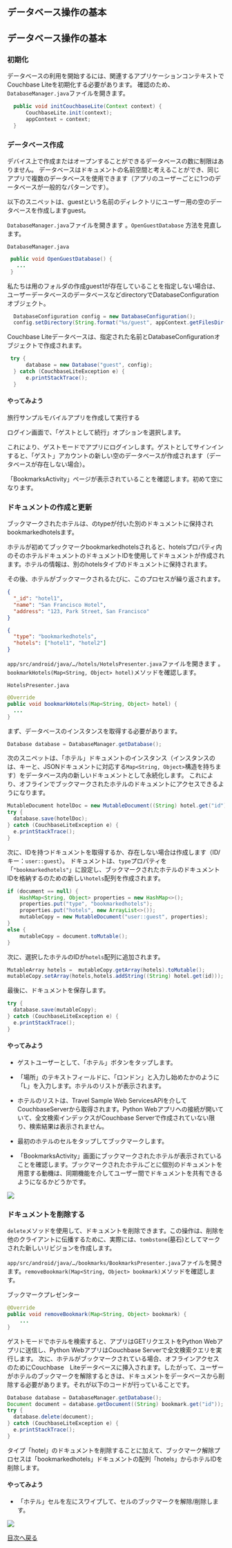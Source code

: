 ## データベース操作の基本

## データベース操作の基本
### 初期化
データベースの利用を開始するには、関連するアプリケーションコンテキストでCouchbase Liteを初期化する必要があります。 確認のため、`DatabaseManager.java`ファイルを開きます。 


```JAVA
  public void initCouchbaseLite(Context context) {
      CouchbaseLite.init(context);
      appContext = context;
  }
```

### データベース作成

デバイス上で作成またはオープンすることができるデータベースの数に制限はありません。
データベースはドキュメントの名前空間と考えることができ、同じアプリで複数のデータベースを使用できます（アプリのユーザーごとに1つのデータベースが一般的なパターンです）。

以下のスニペットは、guestという名前のディレクトリにユーザー用の空のデータベースを作成しますguest。

`DatabaseManager.java`ファイルを開きます 。`OpenGuestDatabase` 方法を見直します。

`DatabaseManager.java`

```JAVA
 public void OpenGuestDatabase() {
   ...
 }
```

私たちは用のフォルダの作成guest1が存在していることを指定しない場合は、ユーザーデータベースのデータベースなどdirectoryでDatabaseConfigurationオブジェクト。

```JAVA
  DatabaseConfiguration config = new DatabaseConfiguration();
  config.setDirectory(String.format("%s/guest", appContext.getFilesDir()));
```

Couchbase Liteデータベースは、指定された名前とDatabaseConfigurationオブジェクトで作成されます。

```JAVA
 try {
      database = new Database("guest", config);
  } catch (CouchbaseLiteException e) {
      e.printStackTrace();
  }
```

#### やってみよう
旅行サンプルモバイルアプリを作成して実行する

ログイン画面で、「ゲストとして続行」オプションを選択します。

これにより、ゲストモードでアプリにログインします。ゲストとしてサインインすると、「ゲスト」アカウントの新しい空のデータベースが作成されます（データベースが存在しない場合）。

「BookmarksActivity」ページが表示されていることを確認します。初めて空になります。

### ドキュメントの作成と更新
ブックマークされたホテルは、のtypeが付いた別のドキュメントに保持されbookmarkedhotelsます。

ホテルが初めてブックマークbookmarkedhotelsされると、hotelsプロパティ内のそのホテルドキュメントのドキュメントIDを使用してドキュメントが作成されます。ホテルの情報は、別のhotelsタイプのドキュメントに保持されます。

その後、ホテルがブックマークされるたびに、このプロセスが繰り返されます。

```JSON
{
  "_id": "hotel1",
  "name": "San Francisco Hotel",
  "address": "123, Park Street, San Francisco"
}

{
  "type": "bookmarkedhotels",
  "hotels": ["hotel1", "hotel2"]
}
```

`app/src/android/java/…/hotels/HotelsPresenter.java`ファイルを開きます 。`bookmarkHotels(Map<String, Object> hotel)`メソッドを確認します。

`HotelsPresenter.java`

```JAVA
@Override
public void bookmarkHotels(Map<String, Object> hotel) {
  ...
}
```

まず、データベースのインスタンスを取得する必要があります。

```JAVA
Database database = DatabaseManager.getDatabase();
```

次のスニペットは、「ホテル」ドキュメントのインスタンス（インスタンスのは、キーと、JSONドキュメントに対応する`Map<String, Object>`構造を持ちます）をデータベース内の新しいドキュメントとして永続化します。
これにより、オフラインでブックマークされたホテルのドキュメントにアクセスできるようになります。

```JAVA
MutableDocument hotelDoc = new MutableDocument((String) hotel.get("id"), hotel);
try {
  database.save(hotelDoc);
} catch (CouchbaseLiteException e) {
  e.printStackTrace();
}
```

次に、IDを持つドキュメントを取得するか、存在しない場合は作成します（ID/キー：`user::guest`）。
ドキュメントは、`type`プロパティを「`"bookmarkedhotels"`」に設定し、ブックマークされたホテルのドキュメントIDを格納するのための新しい`hotels`配列を作成されます。

```JAVA
if (document == null) {
    HashMap<String, Object> properties = new HashMap<>();
    properties.put("type", "bookmarkedhotels");
    properties.put("hotels", new ArrayList<>());
    mutableCopy = new MutableDocument("user::guest", properties);
}
else {
    mutableCopy = document.toMutable();
}
```

次に、選択したホテルのIDが`hotels`配列に追加されます。

```JAVA
MutableArray hotels =  mutableCopy.getArray(hotels).toMutable();
mutableCopy.setArray(hotels,hotels.addString((String) hotel.get(id)));
```

最後に、ドキュメントを保存します。

```JAVA
try {
  database.save(mutableCopy);
} catch (CouchbaseLiteException e) {
  e.printStackTrace();
}
```

#### やってみよう
- ゲストユーザーとして、「ホテル」ボタンをタップします。

- 「場所」のテキストフィールドに、「ロンドン」と入力し始めたかのように「L」を入力します。ホテルのリストが表示されます。

- ホテルのリストは、Travel Sample Web ServicesAPIを介してCouchbaseServerから取得されます。Python Webアプリへの接続が開いていて、全文検索インデックスがCouchbase Serverで作成されていない限り、検索結果は表示されません。

- 最初のホテルのセルをタップしてブックマークします。

- 「BookmarksActivity」画面にブックマークされたホテルが表示されていることを確認します。ブックマークされたホテルごとに個別のドキュメントを用意する動機は、同期機能を介してユーザー間でドキュメントを共有できるようになるかどうかです。

![](https://cl.ly/1t38050A1T40/android-save-doc.gif)

### ドキュメントを削除する

`delete`メソッドを使用して、ドキュメントを削除できます。この操作は、削除を他のクライアントに伝播するために、実際には、`tombstone`(墓石)としてマークされた新しいリビジョンを作成します。

`app/src/android/java/…/bookmarks/BookmarksPresenter.java`ファイルを開きます。`removeBookmark(Map<String, Object> bookmark)`メソッドを確認します。

ブックマークプレゼンター

```JAVA
@Override
public void removeBookmark(Map<String, Object> bookmark) {
    ...
}
```

ゲストモードでホテルを検索すると、アプリはGETリクエストをPython Webアプリに送信し、Python WebアプリはCouchbase Serverで全文検索クエリを実行します。
次に、ホテルがブックマークされている場合、オフラインアクセスのためにCouchbase　Liteデータベースに挿入されます。したがって、ユーザーがホテルのブックマークを解除するときは、ドキュメントをデータベースから削除する必要があります。それが以下のコードが行っていることです。

```JAVA
Database database = DatabaseManager.getDatabase();
Document document = database.getDocument((String) bookmark.get("id"));
try {
  database.delete(document);
} catch (CouchbaseLiteException e) {
  e.printStackTrace();
}
```

タイプ「hotel」のドキュメントを削除することに加えて、ブックマーク解除プロセスは「bookmarkedhotels」ドキュメントの配列「hotels」からホテルIDを削除します。

#### やってみよう

- 「ホテル」セルを左にスワイプして、セルのブックマークを解除/削除します。

![](https://cl.ly/0A0D363w3R1g/android-unbookmark.gif)

[目次へ戻る](./README.md)
